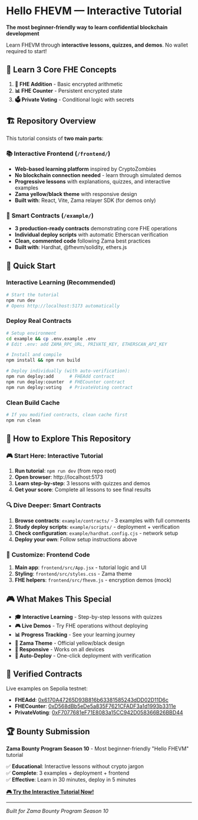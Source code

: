 # Hello FHEVM — Interactive Tutorial

**The most beginner-friendly way to learn confidential blockchain development**

Learn FHEVM through **interactive lessons, quizzes, and demos**. No wallet required to start!

## 🎯 Learn 3 Core FHE Concepts

1. **🔢 FHE Addition** - Basic encrypted arithmetic
2. **📊 FHE Counter** - Persistent encrypted state  
3. **🗳️ Private Voting** - Conditional logic with secrets

## 🏗️ Repository Overview

This tutorial consists of **two main parts**:

### 📚 **Interactive Frontend** (`/frontend/`)
- **Web-based learning platform** inspired by CryptoZombies
- **No blockchain connection needed** - learn through simulated demos
- **Progressive lessons** with explanations, quizzes, and interactive examples
- **Zama yellow/black theme** with responsive design
- **Built with**: React, Vite, Zama relayer SDK (for demos only)

### 🔧 **Smart Contracts** (`/example/`)
- **3 production-ready contracts** demonstrating core FHE operations
- **Individual deploy scripts** with automatic Etherscan verification
- **Clean, commented code** following Zama best practices
- **Built with**: Hardhat, @fhevm/solidity, ethers.js

## 🚀 Quick Start

### Interactive Learning (Recommended)
```bash
# Start the tutorial
npm run dev
# Opens http://localhost:5173 automatically
```

### Deploy Real Contracts
```bash
# Setup environment
cd example && cp .env.example .env
# Edit .env: add ZAMA_RPC_URL, PRIVATE_KEY, ETHERSCAN_API_KEY

# Install and compile
npm install && npm run build

# Deploy individually (with auto-verification):
npm run deploy:add      # FHEAdd contract
npm run deploy:counter  # FHECounter contract  
npm run deploy:voting   # PrivateVoting contract
```

### Clean Build Cache
```bash
# If you modified contracts, clean cache first
npm run clean
```

## 📖 How to Explore This Repository

### 🎮 **Start Here**: Interactive Tutorial
1. **Run tutorial**: `npm run dev` (from repo root)
2. **Open browser**: http://localhost:5173
3. **Learn step-by-step**: 3 lessons with quizzes and demos
4. **Get your score**: Complete all lessons to see final results

### 🔍 **Dive Deeper**: Smart Contracts
1. **Browse contracts**: `example/contracts/` - 3 examples with full comments
2. **Study deploy scripts**: `example/scripts/` - deployment + verification
3. **Check configuration**: `example/hardhat.config.cjs` - network setup
4. **Deploy your own**: Follow setup instructions above

### 🎨 **Customize**: Frontend Code
1. **Main app**: `frontend/src/App.jsx` - tutorial logic and UI
2. **Styling**: `frontend/src/styles.css` - Zama theme
3. **FHE helpers**: `frontend/src/fhevm.js` - encryption demos (mock)

## 🎮 What Makes This Special

- **🎓 Interactive Learning** - Step-by-step lessons with quizzes
- **🎮 Live Demos** - Try FHE operations without deploying
- **📊 Progress Tracking** - See your learning journey
- **🎨 Zama Theme** - Official yellow/black design
- **📱 Responsive** - Works on all devices
- **🚀 Auto-Deploy** - One-click deployment with verification

## 🔧 Verified Contracts

Live examples on Sepolia testnet:

- **FHEAdd**: [0x6170A47265D93B816b63381585243dDD02D11D6c](https://sepolia.etherscan.io/address/0x6170A47265D93B816b63381585243dDD02D11D6c)
- **FHECounter**: [0xD568dBb5eDe5a835F7621CFADF3a1d1993b3311e](https://sepolia.etherscan.io/address/0xD568dBb5eDe5a835F7621CFADF3a1d1993b3311e)  
- **PrivateVoting**: [0xF7077681eF71E8083a15CC942D058366B26BBD44](https://sepolia.etherscan.io/address/0xF7077681eF71E8083a15CC942D058366B26BBD44)

## 🏆 Bounty Submission

**Zama Bounty Program Season 10** - Most beginner-friendly "Hello FHEVM" tutorial

✅ **Educational**: Interactive lessons without crypto jargon  
✅ **Complete**: 3 examples + deployment + frontend  
✅ **Effective**: Learn in 30 minutes, deploy in 5 minutes  

**[🎮 Try the Interactive Tutorial Now!](https://private-vote-fhevm-app.vercel.app/)**

---

*Built for Zama Bounty Program Season 10*

